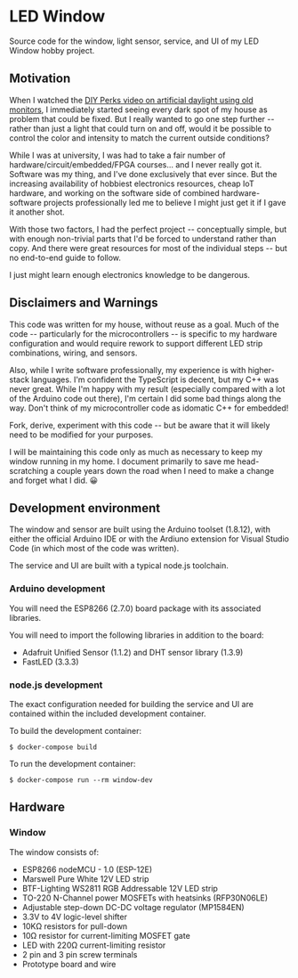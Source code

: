 # LED Window

Source code for the window, light sensor, service, and UI of my LED Window hobby project.

## Motivation

When I watched the
[DIY Perks video on artificial daylight using old monitors](https://www.youtube.com/watch?v=8JrqH2oOTK4), I immediately
started seeing every dark spot of my house as problem that could be fixed.  But I really wanted to go one step further
-- rather than just a light that could turn on and off, would it be possible to control the color and intensity to
match the current outside conditions?

While I was at university, I was had to take a fair number of hardware/circuit/embedded/FPGA courses... and I never
really got it. Software was my thing, and I've done exclusively that ever since. But the increasing availability of
hobbiest electronics resources, cheap IoT hardware, and working on the software side of combined hardware-software
projects professionally led me to believe I might just get it if I gave it another shot.

With those two factors, I had the perfect project -- conceptually simple, but with enough non-trivial parts that I'd
be forced to understand rather than copy.  And there were great resources for most of the individual steps -- but no
end-to-end guide to follow.

I just might learn enough electronics knowledge to be dangerous.

## Disclaimers and Warnings

This code was written for my house, without reuse as a goal.  Much of the code -- particularly for the microcontrollers
-- is specific to my hardware configuration and would require rework to support different LED strip combinations,
wiring, and sensors.

Also, while I write software professionally, my experience is with higher-stack languages. I'm confident the TypeScript
is decent, but my C++ was never great.  While I'm happy with my result (especially compared with a lot of the Arduino
code out there), I'm certain I did some bad things along the way.  Don't think of my microcontroller code as idomatic
C++ for embedded!

Fork, derive, experiment with this code -- but be aware that it will likely need to be modified for your purposes.

I will be maintaining this code only as much as necessary to keep my window running in my home.  I document primarily
to save me head-scratching a couple years down the road when I need to make a change and forget what I did. 😀

## Development environment

The window and sensor are built using the Arduino toolset (1.8.12), with either the official Arduino IDE or with the
Ardiuno extension for Visual Studio Code (in which most of the code was written).

The service and UI are built with a typical node.js toolchain.

### Arduino development

You will need the ESP8266 (2.7.0) board package with its associated libraries.

You will need to import the following libraries in addition to the board:

* Adafruit Unified Sensor (1.1.2) and DHT sensor library (1.3.9)
* FastLED (3.3.3)

### node.js development

The exact configuration needed for building the service and UI are contained within the included development container.

To build the development container:

```console
$ docker-compose build
```

To run the development container:

```console
$ docker-compose run --rm window-dev
```

## Hardware

### Window

The window consists of:

* ESP8266 nodeMCU - 1.0 (ESP-12E)
* Marswell Pure White 12V LED strip
* BTF-Lighting WS2811 RGB Addressable 12V LED strip
* TO-220 N-Channel power MOSFETs with heatsinks (RFP30N06LE)
* Adjustable step-down DC-DC voltage regulator (MP1584EN)
* 3.3V to 4V logic-level shifter
* 10KΩ resistors for pull-down
* 10Ω resistor for current-limiting MOSFET gate
* LED with 220Ω current-limiting resistor
* 2 pin and 3 pin screw terminals
* Prototype board and wire